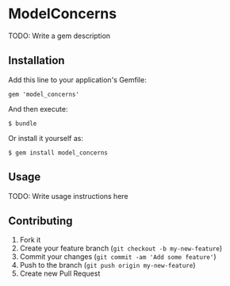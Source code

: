 # ModelConcerns

TODO: Write a gem description

## Installation

Add this line to your application's Gemfile:

    gem 'model_concerns'

And then execute:

    $ bundle

Or install it yourself as:

    $ gem install model_concerns

## Usage

TODO: Write usage instructions here

## Contributing

1. Fork it
2. Create your feature branch (`git checkout -b my-new-feature`)
3. Commit your changes (`git commit -am 'Add some feature'`)
4. Push to the branch (`git push origin my-new-feature`)
5. Create new Pull Request
